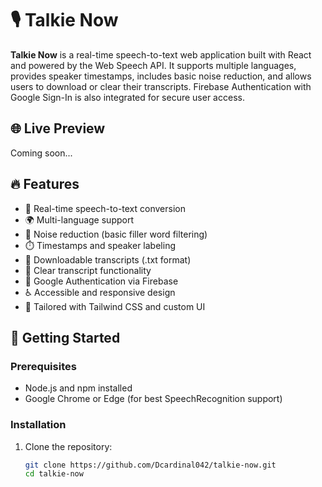 # 🎙️ Talkie Now

**Talkie Now** is a real-time speech-to-text web application built with React and powered by the Web Speech API. It supports multiple languages, provides speaker timestamps, includes basic noise reduction, and allows users to download or clear their transcripts. Firebase Authentication with Google Sign-In is also integrated for secure user access.

## 🌐 Live Preview

Coming soon...

## 🔥 Features

- 🎤 Real-time speech-to-text conversion
- 🌍 Multi-language support
- 🧠 Noise reduction (basic filler word filtering)
- ⏱️ Timestamps and speaker labeling
- 💾 Downloadable transcripts (.txt format)
- 🧹 Clear transcript functionality
- 🔐 Google Authentication via Firebase
- ♿ Accessible and responsive design
- 🎨 Tailored with Tailwind CSS and custom UI

## 🚀 Getting Started

### Prerequisites

- Node.js and npm installed
- Google Chrome or Edge (for best SpeechRecognition support)

### Installation

1. Clone the repository:

   ```bash
   git clone https://github.com/Dcardinal042/talkie-now.git
   cd talkie-now
